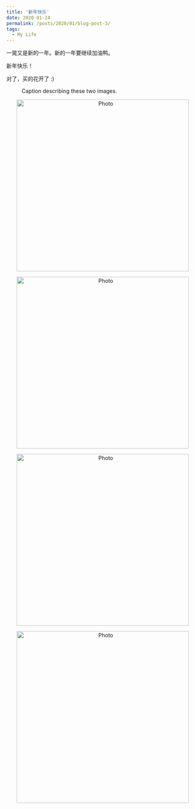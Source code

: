 ```yaml
---
title: '新年快乐'
date: 2020-01-24
permalink: /posts/2020/01/blog-post-3/
tags:
  - My Life
---
```


一晃又是新的一年。新的一年要继续加油鸭。

新年快乐！

对了，买的花开了 :)

<figure class="half">
    <a href="http://haowang47.github.io//files/IMG_0127.JPG"></a>
    <a href="http://haowang47.github.io//files/IMG_0135.JPG"></a>
    <figcaption>Caption describing these two images.</figcaption>
</figure>

<p align="center">
   <img src="http://haowang47.github.io/files/IMG_0127.JPG" alt="Photo" style="width: 450px;"/> 
</p>
<p align="center">
   <img src="http://haowang47.github.io/files/IMG_0135.JPG" alt="Photo" style="width: 450px;"/> 
</p>
<p align="center">
   <img src="http://haowang47.github.io/files/IMG_0185.JPG" alt="Photo" style="width: 450px;"/> 
</p>
<p align="center">
   <img src="http://haowang47.github.io/files/IMG_0235.JPG" alt="Photo" style="width: 450px;"/> 
</p>


<!---

![]((http://haowang47.github.io/files/IMG_0127.JPG)
![]((http://haowang47.github.io/files/IMG_0135.JPG)
![]((http://haowang47.github.io/files/IMG_0185.JPG)
![]((http://haowang47.github.io/files/IMG_0235.JPG)

-->